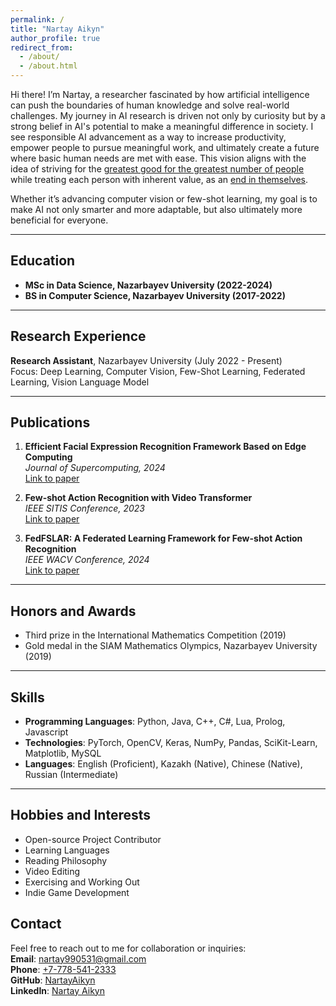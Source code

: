 ```yaml
---
permalink: /
title: "Nartay Aikyn"
author_profile: true
redirect_from: 
  - /about/
  - /about.html
---
```


Hi there! I’m Nartay, a researcher fascinated by how artificial intelligence can push the boundaries of human knowledge and solve real-world challenges. My journey in AI research is driven not only by curiosity but by a strong belief in AI's potential to make a meaningful difference in society. I see responsible AI advancement as a way to increase productivity, empower people to pursue meaningful work, and ultimately create a future where basic human needs are met with ease. This vision aligns with the idea of striving for the [greatest good for the greatest number of people](https://en.wikipedia.org/wiki/Utilitarianism) while treating each person with inherent value, as an [end in themselves](https://en.wikipedia.org/wiki/Immanuel_Kant).

Whether it’s advancing computer vision or few-shot learning, my goal is to make AI not only smarter and more adaptable, but also ultimately more beneficial for everyone.

---

## Education
- **MSc in Data Science, Nazarbayev University (2022-2024)**
- **BS in Computer Science, Nazarbayev University (2017-2022)**
---

## Research Experience
**Research Assistant**, Nazarbayev University (July 2022 - Present)  
Focus: Deep Learning, Computer Vision, Few-Shot Learning, Federated Learning, Vision Language Model  

---

## Publications
1. **Efficient Facial Expression Recognition Framework Based on Edge Computing**  
   _Journal of Supercomputing, 2024_  
   [Link to paper](https://doi.org/10.1007/s11227-023-05548-x)

2. **Few-shot Action Recognition with Video Transformer**  
   _IEEE SITIS Conference, 2023_  
   [Link to paper](https://doi.org/10.1109/SITIS61268.2023.00027)

3. **FedFSLAR: A Federated Learning Framework for Few-shot Action Recognition**  
   _IEEE WACV Conference, 2024_  
   [Link to paper](https://doi.org/10.1109/WACVW60836.2024.00035)

---

## Honors and Awards
- Third prize in the International Mathematics Competition (2019)
- Gold medal in the SIAM Mathematics Olympics, Nazarbayev University (2019)

---

## Skills
- **Programming Languages**: Python, Java, C++, C#, Lua, Prolog, Javascript
- **Technologies**: PyTorch, OpenCV, Keras, NumPy, Pandas, SciKit-Learn, Matplotlib, MySQL
- **Languages**: English (Proficient), Kazakh (Native), Chinese (Native), Russian (Intermediate)

---

## Hobbies and Interests
- Open-source Project Contributor
- Learning Languages
- Reading Philosophy
- Video Editing
- Exercising and Working Out
- Indie Game Development

## Contact
Feel free to reach out to me for collaboration or inquiries:  
**Email**: [nartay990531@gmail.com](mailto:nartay990531@gmail.com)  
**Phone**: [+7-778-541-2333](tel:+7-778-541-2333)  
**GitHub**: [NartayAikyn](https://github.com/NartayAikyn)  
**LinkedIn**: [Nartay Aikyn](https://www.linkedin.com/in/nartay-aikyn/)
